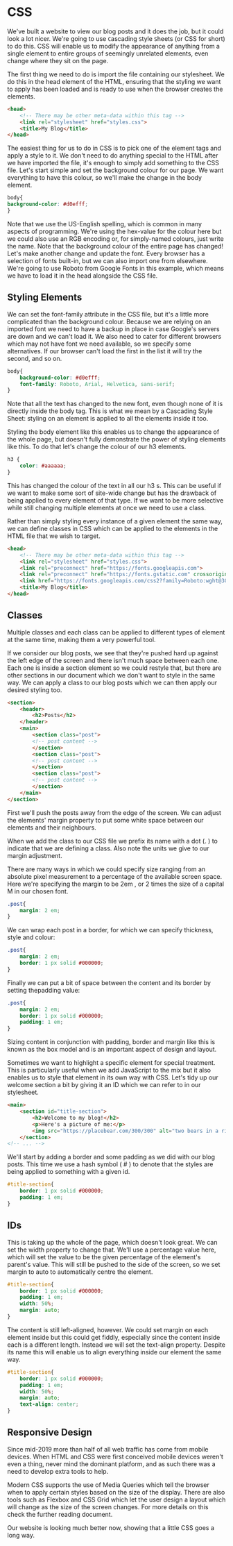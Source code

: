 # CSS

We've built a website to view our blog posts and it does the job, but it could look a lot nicer. We're going to use `C`ascading `S`tyle `S`heets (or CSS for short) to do this. CSS will enable us to modify the appearance of anything from a single element to entire groups of seemingly unrelated elements, even change where they sit on the page.

The first thing we need to do is import the file containing our stylesheet. We do this in the head element of the HTML, ensuring that the styling we want to apply has been loaded and is ready to use when the browser creates the elements.

```html
<head>
    <!-- There may be other meta-data within this tag -->
    <link rel="stylesheet" href="styles.css">
    <title>My Blog</title>
</head>
```

The easiest thing for us to do in CSS is to pick one of the element tags and apply a style to it. We don't need to do anything special to the HTML after we have imported the file, it's enough to simply add something to the CSS file. Let's start simple and set the background colour for our page. We want everything to have this colour, so we'll make the change in the body element.

```css
body{
background-color: #d0efff;
}
```

Note that we use the US-English spelling, which is common in many aspects of programming. We're using the hex-value for the colour here but we could also use an RGB
encoding or, for simply-named colours, just write the name. Note that the background colour of the entire page has changed! Let's make another change and update the font. Every browser has a selection of fonts built-in, but we can also import one from elsewhere. We're going to use Roboto from Google Fonts in this example, which means we have to load it in the head alongside the CSS file.


## Styling Elements

We can set the font-family attribute in the CSS file, but it's a little more complicated than the background colour. Because we are relying on an imported font we need to have a backup in place in case Google's servers are down and we can't load it. We also need to cater for different browsers which may not have font we need available, so we specify some alternatives. If our browser can't load the first in the list it will try the second, and so on.

```css
body{
    background-color: #d0efff;
    font-family: Roboto, Arial, Helvetica, sans-serif;
}
```
  
Note that all the text has changed to the new font, even though none of it is directly inside the body tag. This is what we mean by a Cascading Style Sheet: styling on an element is applied to all the elements inside it too.

Styling the body element like this enables us to change the appearance of the whole page, but doesn't fully demonstrate the power of styling elements like this. To do that let's change the colour of our h3 elements.

```css
h3 {
    color: #aaaaaa;
}
```

This has changed the colour of the text in all our h3 s. This can be useful if we want to make some sort of site-wide change but has the drawback of being applied to every element of that type. If we want to be more selective while still changing multiple elements at once we need to use a class.

Rather than simply styling every instance of a given element the same way, we can define classes in CSS which can be applied to the elements in the HTML file that we wish to target.

```html
<head>
    <!-- There may be other meta-data within this tag -->
    <link rel="stylesheet" href="styles.css">
    <link rel="preconnect" href="https://fonts.googleapis.com">
    <link rel="preconnect" href="https://fonts.gstatic.com" crossorigin>
    <link href="https://fonts.googleapis.com/css2?family=Roboto:wght@300&display">
    <title>My Blog</title>
</head>
```

## Classes
Multiple classes and each class can be applied to different types of element at the same time, making them a very powerful tool.

If we consider our blog posts, we see that they're pushed hard up against the left edge of the screen and there isn't much space between each one. Each one is inside a section element so we could restyle that, but there are other sections in our document which we don't want to style in the same way. We can apply a class to our blog posts which we can then apply our desired styling too.

```html
<section>
    <header>
        <h2>Posts</h2>
    </header>
    <main>
        <section class="post">
        <!-- post content -->
        </section>
        <section class="post">
        <!-- post content -->
        </section>
        <section class="post">
        <!-- post content -->
        </section>
    </main>
</section>
```

First we'll push the posts away from the edge of the screen. We can adjust the elements' margin property to put some white space between our elements and their neighbours.

When we add the class to our CSS file we prefix its name with a dot (. ) to indicate that we are defining a class. Also note the units we give to our margin adjustment. 

There are many ways in which we could specify size ranging from an absolute pixel measurement to a percentage of the available screen space. Here we're specifying the margin to be 2em , or 2 times the size of a capital M in our chosen font.

```css
.post{
    margin: 2 em;
}
```

We can wrap each post in a border, for which we can specify thickness, style and colour:

```css
.post{
    margin: 2 em;
    border: 1 px solid #000000;
}
```

Finally we can put a bit of space between the content and its border by setting thepadding value:

```css
.post{
    margin: 2 em;
    border: 1 px solid #000000;
    padding: 1 em;
}
```
Sizing content in conjunction with padding, border and margin like this is known as the box model and is an important aspect of design and layout.

Sometimes we want to highlight a specific element for special treatment. This is particularly useful when we add JavaScript to the mix but it also enables us to style that element in its own way with CSS. Let's tidy up our welcome section a bit by giving it an ID which we can refer to in our stylesheet.

```html
<main>
    <section id="title-section">
        <h2>Welcome to my blog!</h2>
        <p>Here's a picture of me:</p>
        <img src="https://placebear.com/300/300" alt="two bears in a river">
    </section>
<!-- ... -->
```
We'll start by adding a border and some padding as we did with our blog posts. This time we use a hash symbol ( # ) to denote that the styles are being applied to something with a given id.

```css
#title-section{
    border: 1 px solid #000000;
    padding: 1 em;
}
```

## IDs
This is taking up the whole of the page, which doesn't look great. We can set the width property to change that. We'll use a percentage value here, which will set the value to be the given percentage of the element's parent's value. This will still be pushed to the side of the screen, so we set margin to auto to automatically centre the element.

```css
#title-section{
    border: 1 px solid #000000;
    padding: 1 em;
    width: 50%;
    margin: auto;
}
```
The content is still left-aligned, however. We could set margin on each element inside but this could get fiddly, especially since the content inside each is a different length. Instead we will set the text-align property. Despite its name this will enable us to align everything inside our element the same way.

```css
#title-section{
    border: 1 px solid #000000;
    padding: 1 em;
    width: 50%;
    margin: auto;
    text-align: center;
}
```

## Responsive Design
Since mid-2019 more than half of all web traffic has come from mobile devices. When HTML and CSS were first conceived mobile devices weren't even a thing, never mind the dominant platform, and as such there was a need to develop extra tools to help. 

Modern CSS supports the use of Media Queries which tell the browser when to apply certain styles based on the size of the display. There are also tools such as Flexbox and CSS Grid which let the user design a layout which will change as the size of the screen changes. For more details on this check the further reading document.

Our website is looking much better now, showing that a little CSS goes a long way. 
